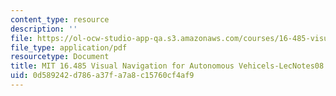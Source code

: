 ```yaml
---
content_type: resource
description: ''
file: https://ol-ocw-studio-app-qa.s3.amazonaws.com/courses/16-485-visual-navigation-for-autonomous-vehicles-vnav-fall-2020/0d589242d786a37fa7a8c15760cf4af9_MIT16_485F20_lec08.pdf
file_type: application/pdf
resourcetype: Document
title: MIT 16.485 Visual Navigation for Autonomous Vehicels-LecNotes08
uid: 0d589242-d786-a37f-a7a8-c15760cf4af9
---
```

